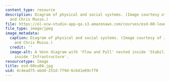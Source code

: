 ```yaml
---
content_type: resource
description: Diagram of physical and social systems. (Image courtesy of Joel Cutcher-Gershenfeld
  and Chris Musso.)
file: https://ol-ocw-studio-app-qa.s3.amazonaws.com/courses/esd-60-lean-six-sigma-processes-summer-2004/4c4ead75abd4251d779d6cb41e69cff0_esd-60su04.jpg
file_type: image/jpeg
image_metadata:
  caption: Diagram of physical and social systems. (Image courtesy of Joel Cutcher-Gershenfeld
    and Chris Musso.)
  credit: ''
  image-alt: A Venn diagram with 'Flow and Pull' nested inside 'Stability', nested
    inside 'Infrastructure'.
resourcetype: Image
title: esd-60su04.jpg
uid: 4c4ead75-abd4-251d-779d-6cb41e69cff0
---
```

